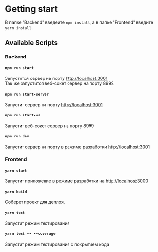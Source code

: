 # Getting start

В папке "Backend" введеите `npm install`, а в папке "Frontend" введите `yarn install`.

## Available Scripts

### Backend

#### `npm run start`

Запустится сервер на порту [http://localhost:3001](http://localhost:3001) \
Так же запустится веб-сокет сервер на порту 8999.

#### `npm run start-server`

Запустит сервер на порту [http://localhost:3001](http://localhost:3001)

#### `npm run start-ws`

Запустит веб-сокет сервер на порту 8999

#### `npm run dev`

Запустит сервер на порту в режиме разработки [http://localhost:3001](http://localhost:3001)

### Frontend

#### `yarn start`

Запустит приложение в режиме разработки на [http://localhost:3000](http://localhost:3000)

#### `yarn build`

Соберет проект для деплоя.

#### `yarn test`

Запустит режим тестирования

#### `yarn test -- --coverage`

Запустит режим тестирования с покрытием кода

